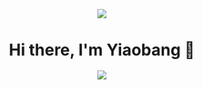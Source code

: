 <p align="center">
  <img src="https://capsule-render.vercel.app/api?type=waving&height=200&color=gradient&text=Yiaobang's%20Code%20Zone&fontAlign=50&fontSize=40&animation=twinkling&descSize=16&descAlign=50" />
</p>
<h1 align="center">Hi there, I'm Yiaobang 👋</h1>

<p align="center">
  <img src="https://github-readme-stats.vercel.app/api/top-langs/?username=yiaobang&layout=compact&langs_count=6&theme=radical&cache_seconds=60" />
</p>


